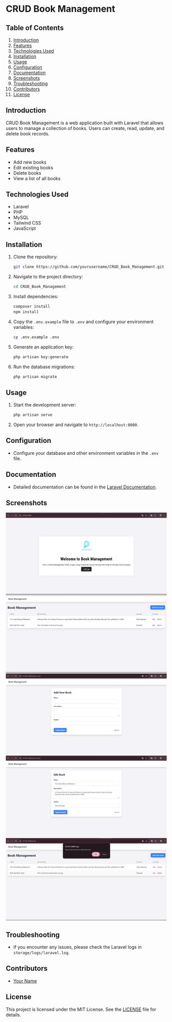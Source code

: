 # CRUD Book Management

## Table of Contents
1. [Introduction](#introduction)
2. [Features](#features)
3. [Technologies Used](#technologies-used)
4. [Installation](#installation)
5. [Usage](#usage)
6. [Configuration](#configuration)
7. [Documentation](#documentation)
8. [Screenshots](#screenshots)
9. [Troubleshooting](#troubleshooting)
10. [Contributors](#contributors)
11. [License](#license)

## Introduction
CRUD Book Management is a web application built with Laravel that allows users to manage a collection of books. Users can create, read, update, and delete book records.

## Features
- Add new books
- Edit existing books
- Delete books
- View a list of all books

## Technologies Used
- Laravel
- PHP
- MySQL
- Tailwind CSS
- JavaScript

## Installation
1. Clone the repository:
    ```sh
    git clone https://github.com/yourusername/CRUD_Book_Management.git
    ```
2. Navigate to the project directory:
    ```sh
    cd CRUD_Book_Management
    ```
3. Install dependencies:
    ```sh
    composer install
    npm install
    ```
4. Copy the `.env.example` file to `.env` and configure your environment variables:
    ```sh
    cp .env.example .env
    ```
5. Generate an application key:
    ```sh
    php artisan key:generate
    ```
6. Run the database migrations:
    ```sh
    php artisan migrate
    ```

## Usage
1. Start the development server:
    ```sh
    php artisan serve
    ```
2. Open your browser and navigate to `http://localhost:8000`.

## Configuration
- Configure your database and other environment variables in the `.env` file.

## Documentation
- Detailed documentation can be found in the [Laravel Documentation](https://laravel.com/docs).

## Screenshots
![Home Page](screenshots/homepage.jpg)
![View a list of all books](screenshots/View%20a%20list%20of%20all%20books.jpg)
![Add new books](screenshots/Add%20new%20books.jpg)
![Edit existing books](screenshots/Edit%20existing%20books.jpg)
![Delete books](screenshots/Delete%20books.jpg)

## Troubleshooting
- If you encounter any issues, please check the Laravel logs in `storage/logs/laravel.log`.

## Contributors
- [Your Name](https://github.com/yourusername)

## License
This project is licensed under the MIT License. See the [LICENSE](LICENSE) file for details.
